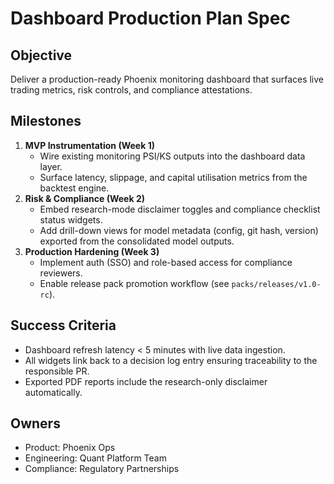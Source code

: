 # Dashboard Production Plan Spec

## Objective
Deliver a production-ready Phoenix monitoring dashboard that surfaces live trading metrics, risk controls, and compliance attestations.

## Milestones
1. **MVP Instrumentation (Week 1)**
   - Wire existing monitoring PSI/KS outputs into the dashboard data layer.
   - Surface latency, slippage, and capital utilisation metrics from the backtest engine.
2. **Risk & Compliance (Week 2)**
   - Embed research-mode disclaimer toggles and compliance checklist status widgets.
   - Add drill-down views for model metadata (config, git hash, version) exported from the consolidated model outputs.
3. **Production Hardening (Week 3)**
   - Implement auth (SSO) and role-based access for compliance reviewers.
   - Enable release pack promotion workflow (see `packs/releases/v1.0-rc`).

## Success Criteria
- Dashboard refresh latency < 5 minutes with live data ingestion.
- All widgets link back to a decision log entry ensuring traceability to the responsible PR.
- Exported PDF reports include the research-only disclaimer automatically.

## Owners
- Product: Phoenix Ops
- Engineering: Quant Platform Team
- Compliance: Regulatory Partnerships
